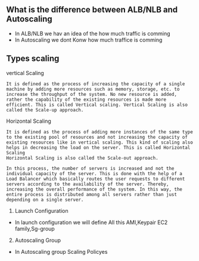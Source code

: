 
## What is the difference between ALB/NLB and Autoscaling
- In ALB/NLB  we hav an idea of the how much traffic is comming 
- In Autoscaling we dont Konw how much traffice is comming 

## Types scaling 
vertical Scaling
```
It is defined as the process of increasing the capacity of a single machine by adding more resources such as memory, storage, etc. to increase the throughput of the system. No new resource is added, rather the capability of the existing resources is made more efficient. This is called Vertical scaling. Vertical Scaling is also called the Scale-up approach. 
```
Horizontal Scaling 
```
It is defined as the process of adding more instances of the same type to the existing pool of resources and not increasing the capacity of existing resources like in vertical scaling. This kind of scaling also helps in decreasing the load on the server. This is called Horizontal Scaling 
Horizontal Scaling is also called the Scale-out approach. 

In this process, the number of servers is increased and not the individual capacity of the server. This is done with the help of a Load Balancer which basically routes the user requests to different servers according to the availability of the server. Thereby, increasing the overall performance of the system. In this way, the entire process is distributed among all servers rather than just depending on a single server. 
```

1. Launch Configuration 
- In launch configuration we will define All this AMI,Keypair EC2 family,Sg-group
2. Autoscaling Group
- In Autoscaling group Scaling Policyes 